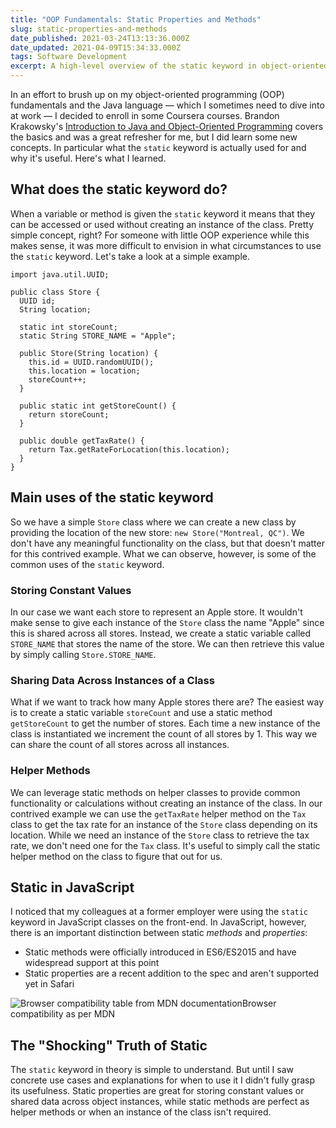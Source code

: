 ```yaml
---
title: "OOP Fundamentals: Static Properties and Methods"
slug: static-properties-and-methods
date_published: 2021-03-24T13:13:36.000Z
date_updated: 2021-04-09T15:34:33.000Z
tags: Software Development
excerpt: A high-level overview of the static keyword in object-oriented programming.
---
```


In an effort to brush up on my object-oriented programming (OOP) fundamentals and the Java language — which I sometimes need to dive into at work — I decided to enroll in some Coursera courses. Brandon Krakowsky's [Introduction to Java and Object-Oriented Programming](https://www.coursera.org/learn/java-object-oriented-programming) covers the basics and was a great refresher for me, but I did learn some new concepts. In particular what the `static` keyword is actually used for and why it's useful. Here's what I learned.

## What does the static keyword do?

When a variable or method is given the `static` keyword it means that they can be accessed or used without creating an instance of the class. Pretty simple concept, right? For someone with little OOP experience while this makes sense, it was more difficult to envision in what circumstances to use the `static` keyword. Let's take a look at a simple example.

    import java.util.UUID;
    
    public class Store {
      UUID id;
      String location;
    
      static int storeCount;
      static String STORE_NAME = "Apple";
    
      public Store(String location) {
        this.id = UUID.randomUUID();
        this.location = location;
        storeCount++;
      }
    
      public static int getStoreCount() {
        return storeCount;
      }
    
      public double getTaxRate() {
        return Tax.getRateForLocation(this.location);
      }
    }

## Main uses of the static keyword

So we have a simple `Store` class where we can create a new class by providing the location of the new store: `new Store("Montreal, QC")`. We don't have any meaningful functionality on the class, but that doesn't matter for this contrived example. What we can observe, however, is some of the common uses of the `static` keyword.

### Storing Constant Values

In our case we want each store to represent an Apple store. It wouldn't make sense to give each instance of the `Store` class the name "Apple" since this is shared across all stores. Instead, we create a static variable called `STORE_NAME` that stores the name of the store. We can then retrieve this value by simply calling `Store.STORE_NAME`.

### Sharing Data Across Instances of a Class

What if we want to track how many Apple stores there are? The easiest way is to create a static variable `storeCount` and use a static method `getStoreCount` to get the number of stores. Each time a new instance of the class is instantiated we increment the count of all stores by 1. This way we can share the count of all stores across all instances.

### Helper Methods

We can leverage static methods on helper classes to provide common functionality or calculations without creating an instance of the class. In our contrived example we can use the `getTaxRate` helper method on the `Tax` class to get the tax rate for an instance of the `Store` class depending on its location. While we need an instance of the `Store` class to retrieve the tax rate, we don't need one for the `Tax` class. It's useful to simply call the static helper method on the class to figure that out for us.

## Static in JavaScript

I noticed that my colleagues at a former employer were using the `static` keyword in JavaScript classes on the front-end. In JavaScript, however, there is an important distinction between static *methods* and *properties*:

- Static methods were officially introduced in ES6/ES2015 and have widespread support at this point
- Static properties are a recent addition to the spec and aren't supported yet in Safari

![Browser compatibility table from MDN documentation](/content/images/2021/03/image.png)Browser compatibility as per MDN
## The "Shocking" Truth of Static

The `static` keyword in theory is simple to understand. But until I saw concrete use cases and explanations for when to use it I didn't fully grasp its usefulness. Static properties are great for storing constant values or shared data across object instances, while static methods are perfect as helper methods or when an instance of the class isn't required.
